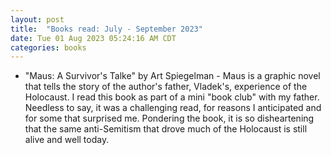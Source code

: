 ```yaml
---
layout: post
title:  "Books read: July - September 2023"
date: Tue 01 Aug 2023 05:24:16 AM CDT
categories: books 
---
```

- "Maus: A Survivor's Talke" by Art Spiegelman -
Maus is a graphic novel that tells the story of the author's father, Vladek's, experience of the Holocaust.
I read this book as part of a mini "book club" with my father. Needless to say, it was a challenging read, for reasons I anticipated and for some that surprised me.
Pondering the book, it is so disheartening that the same anti-Semitism that drove much of the Holocaust is still alive and well today.
